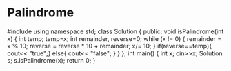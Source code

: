 # Palindrome
#include<iostream>
using namespace std;
class Solution {
public:
    void isPalindrome(int x) {
        int temp;
        temp=x;
        int remainder, reverse=0;
    while (x != 0)
    {
        remainder = x % 10;
        reverse = reverse * 10 + remainder;
        x/= 10;
    }
    if(reverse==temp){
        cout<< "true";}
    else{
    cout<< "false";
    }
    }
};
int main()
{
    int x;
    cin>>x;
    Solution s;
    s.isPalindrome(x);
    return 0;
}

